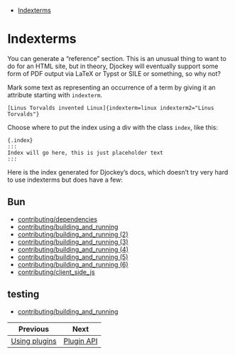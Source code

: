 <!--
  DO NOT EDIT THIS FILE DIRECTLY!
  It is generated by djockey.
-->
- [Indexterms](../plugins/indexterms.md#Indexterms)

<div id="Indexterms" class="section" id="Indexterms">

# Indexterms

You can generate a “reference” section. This is an unusual thing to want
to do for an HTML site, but in theory, Djockey will eventually support
some form of PDF output via LaTeX or Typst or SILE or something, so why
not?

Mark some text as representing an occurrence of a term by giving it an
attribute starting with `indexterm`.

``` djot
[Linus Torvalds invented Linux]{indexterm=linux indexterm2="Linus Torvalds"}
```

Choose where to put the index using a div with the class `index`, like
this:

``` djot
{.index}
:::
Index will go here, this is just placeholder text
:::
```

Here is the index generated for Djockey’s docs, which doesn’t try very
hard to use indexterms but does have a few:

## Bun

- [contributing/dependencies](../contributing/dependencies.md#indexterm-0)
- [contributing/building_and_running](../contributing/building_and_running.md#indexterm-0)
- [contributing/building_and_running
  (2)](../contributing/building_and_running.md#indexterm-1)
- [contributing/building_and_running
  (3)](../contributing/building_and_running.md#indexterm-2)
- [contributing/building_and_running
  (4)](../contributing/building_and_running.md#indexterm-3)
- [contributing/building_and_running
  (5)](contributing/building_and_running#indexterm-4)
- [contributing/building_and_running
  (6)](../contributing/building_and_running.md#indexterm-6)
- [contributing/client_side_js](../contributing/client_side_js.md#indexterm-0)

## testing

- [contributing/building_and_running](../contributing/building_and_running.md#indexterm-5)

</div>


| Previous | Next |
| - | - |
| [Using plugins](../plugins/using_plugins.md) | [Plugin API](../plugins/plugin_api.md) |